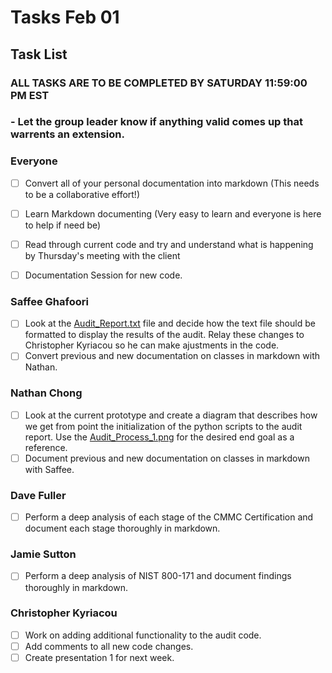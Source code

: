 # Tasks Feb 01 # 

## Task List ##

### ALL TASKS ARE TO BE COMPLETED BY SATURDAY 11:59:00 PM EST ###

### - Let the group leader know if anything valid comes up that warrents an extension. ###

### Everyone ###

- [ ] Convert all of your personal documentation into markdown (This needs to be a collaborative effort!)
- [ ] Learn Markdown documenting (Very easy to learn and everyone is here to help if need be)
- [ ] Read through current code and try and understand what is happening by Thursday's meeting with the client
- [ ] Documentation Session for new code. 


### Saffee Ghafoori ###

- [ ] Look at the [Audit_Report.txt](Scripts/Audit_report.txt) file and decide how the text file should be formatted to display the results of the audit. Relay these changes to Christopher Kyriacou so he can make ajustments in the code. 
- [ ] Convert previous and new documentation on classes in markdown with Nathan.

### Nathan Chong ###

- [ ] Look at the current prototype and create a diagram that describes how we get from point the initialization of the python scripts to the audit report. Use the [Audit_Process_1.png](Diagrams/Audit_Process_1.png) for the desired end goal as a reference.
- [ ] Document previous and new documentation on classes in markdown with Saffee. 

### Dave Fuller ###

- [ ] Perform a deep analysis of each stage of the CMMC Certification and document each stage thoroughly in markdown.

### Jamie Sutton ### 

-  [ ] Perform a deep analysis of NIST 800-171 and document findings thoroughly in markdown.

### Christopher Kyriacou ###

- [ ] Work on adding additional functionality to the audit code.
- [ ] Add comments to all new code changes.
- [ ] Create presentation 1 for next week. 
